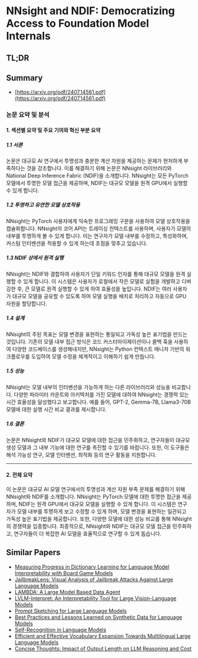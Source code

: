 # NNsight and NDIF: Democratizing Access to Foundation Model Internals
## TL;DR
## Summary
- [https://arxiv.org/pdf/2407.14561.pdf](https://arxiv.org/pdf/2407.14561.pdf)

### 논문 요약 및 분석

#### 1. 섹션별 요약 및 주요 기여와 혁신 부분 요약

##### 1.1 서론
논문은 대규모 AI 연구에서 투명성과 충분한 계산 자원을 제공하는 문제가 현저하게 부족하다는 것을 강조합니다. 이를 해결하기 위해 논문은 NNsight 라이브러리와 National Deep Inference Fabric (NDIF)을 소개합니다. NNsight는 모든 PyTorch 모델에서 투명한 모델 접근을 제공하며, NDIF는 대규모 모델을 원격 GPU에서 실행할 수 있게 합니다.

##### 1.2 투명하고 유연한 모델 상호작용
NNsight는 PyTorch 사용자에게 익숙한 프로그래밍 구문을 사용하여 모델 상호작용을 캡슐화합니다. NNsight의 코어 API는 트레이싱 컨텍스트를 사용하며, 사용자가 모델의 내부를 투명하게 볼 수 있게 합니다. 이는 연구자가 모델 내부를 수정하고, 특성화하며, 커스텀 인터벤션을 적용할 수 있게 하는데 초점을 맞추고 있습니다.

##### 1.3 NDIF 상에서 원격 실행
NNsight는 NDIF와 결합하여 사용자가 단일 키워드 인자를 통해 대규모 모델을 원격 실행할 수 있게 합니다. 이 시스템은 사용자가 로컬에서 작은 모델로 실험을 개발하고 디버깅한 후, 큰 모델로 원격 실행할 수 있게 하여 효율성을 높입니다. NDIF는 여러 사용자가 대규모 모델을 공유할 수 있도록 하여 모델 실행을 배치로 처리하고 자동으로 GPU 자원을 할당합니다.

##### 1.4 설계
NNsight의 주된 목표는 모델 변경을 표현하는 통일되고 가독성 높은 표기법을 만드는 것입니다. 기존의 모델 내부 접근 방식은 코드 커스터마이제이션이나 콜백 훅을 사용하여 다양한 코드베이스를 생성해내지만, NNsight는 Python 컨텍스트 매니저 기반의 워크플로우를 도입하여 모델 수정을 체계적이고 이해하기 쉽게 만듭니다.

##### 1.5 성능
NNsight는 모델 내부의 인터벤션을 가능하게 하는 다른 라이브러리와 성능을 비교합니다. 다양한 파라미터 카운트와 아키텍처를 가진 모델에 대하여 NNsight는 경쟁력 있는 시간 효율성을 달성했다고 보고합니다. 예를 들어, GPT-2, Gemma-7B, Llama3-70B 모델에 대한 실행 시간 비교 결과를 제시합니다.

##### 1.6 결론
논문은 NNsight와 NDIF가 대규모 모델에 대한 접근을 민주화하고, 연구자들이 대규모 생성 모델과 그 내부 기능에 대한 연구를 촉진할 수 있기를 바랍니다. 또한, 이 도구들은 해석 가능성 연구, 모델 인터벤션, 최적화 등의 연구 활동을 지원합니다.

---

#### 2. 전체 요약

이 논문은 대규모 AI 모델 연구에서의 투명성과 계산 자원 부족 문제를 해결하기 위해 NNsight와 NDIF를 소개합니다. NNsight는 PyTorch 모델에 대한 투명한 접근을 제공하며, NDIF는 원격 GPU에서 대규모 모델을 실행할 수 있게 합니다. 이 시스템은 연구자가 모델 내부를 투명하게 보고 수정할 수 있게 하며, 모델 변경을 표현하는 일관되고 가독성 높은 표기법을 제공합니다. 또한, 다양한 모델에 대한 성능 비교를 통해 NNsight의 경쟁력을 입증합니다. 최종적으로, NNsight와 NDIF는 대규모 모델 접근을 민주화하고, 연구자들이 더 복잡한 AI 모델을 효율적으로 연구할 수 있게 돕습니다.

## Similar Papers
- [Measuring Progress in Dictionary Learning for Language Model Interpretability with Board Game Models](2408.00113.md)
- [JailbreakLens: Visual Analysis of Jailbreak Attacks Against Large Language Models](2404.08793.md)
- [LAMBDA: A Large Model Based Data Agent](2407.17535.md)
- [LVLM-Interpret: An Interpretability Tool for Large Vision-Language Models](2404.03118.md)
- [Prompt Sketching for Large Language Models](2311.04954.md)
- [Best Practices and Lessons Learned on Synthetic Data for Language Models](2404.07503.md)
- [Self-Recognition in Language Models](2407.06946.md)
- [Efficient and Effective Vocabulary Expansion Towards Multilingual Large Language Models](2402.14714.md)
- [Concise Thoughts: Impact of Output Length on LLM Reasoning and Cost](2407.19825.md)
